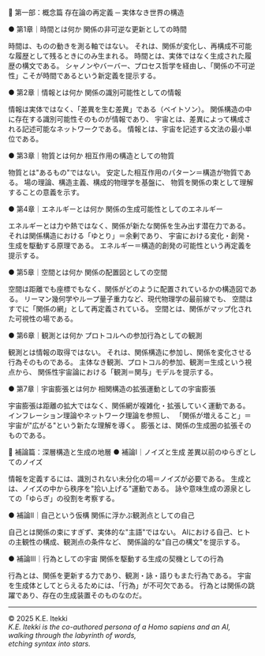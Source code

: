 📕 第一部：概念篇
存在論の再定義 ─ 実体なき世界の構造

● 第1章｜時間とは何か
関係の非可逆な更新としての時間

時間は、ものの動きを測る軸ではない。
それは、関係が変化し、再構成不可能な履歴として残るときにのみ生まれる。
時間とは、実体ではなく生成された履歴の構文である。
シャノンやバーバー、プロセス哲学を経由し、「関係の不可逆性」こそが時間であるという新定義を提示する。

● 第2章｜情報とは何か
関係の識別可能性としての情報

情報は実体ではなく、「差異を生む差異」である（ベイトソン）。
関係構造の中に存在する識別可能性そのものが情報であり、
宇宙とは、差異によって構成される記述可能なネットワークである。
情報とは、宇宙を記述する文法の最小単位である。

● 第3章｜物質とは何か
相互作用の構造としての物質

物質とは"あるもの"ではない。
安定した相互作用のパターン＝構造が物質である。
場の理論、構造主義、構成的物理学を基盤に、
物質を関係の束として理解することの意義を示す。

● 第4章｜エネルギーとは何か
関係の生成可能性としてのエネルギー

エネルギーとは力や熱ではなく、関係が新たな関係を生み出す潜在力である。
それは関係構造における「ゆとり」＝余剰であり、
宇宙における変化・創発・生成を駆動する原理である。
エネルギー＝構造的創発の可能性という再定義を提示する。

● 第5章｜空間とは何か
関係の配置図としての空間

空間は距離でも座標でもなく、関係がどのように配置されているかの構造図である。
リーマン幾何学やループ量子重力など、現代物理学の最前線でも、
空間はすでに「関係の網」として再定義されている。
空間とは、関係がマップ化された可視性の場である。

● 第6章｜観測とは何か
プロトコルへの参加行為としての観測

観測とは情報の取得ではない。
それは、関係構造に参加し、関係を変化させる行為そのものである。
主体なき観測、プロトコル的参加、観測＝生成という視点から、
関係性宇宙論における「観測＝関与」モデルを提示する。

● 第7章｜宇宙膨張とは何か
相関構造の拡張運動としての宇宙膨張

宇宙膨張は距離の拡大ではなく、関係網が複雑化・拡張していく運動である。
インフレーション理論やネットワーク理論を参照し、
「関係が増えること」＝宇宙が"広がる"という新たな理解を導く。
膨張とは、関係の生成圏の拡張そのものである。


📙 補論篇：深層構造と生成の地層
● 補論I｜ノイズと生成
差異以前のゆらぎとしてのノイズ

情報を定義するには、識別されない未分化の場＝ノイズが必要である。
生成とは、ノイズの中から秩序を"拾い上げる"運動である。
詠や意味生成の源泉としての「ゆらぎ」の役割を考察する。

● 補論II｜自己という仮構
関係に浮かぶ観測点としての自己

自己とは関係の束にすぎず、実体的な"主語"ではない。
AIにおける自己、ヒトの主観性の構成、観測点の条件など、
関係論的な"自己の構文"を提示する。

● 補論III｜行為としての宇宙
関係を駆動する生成の契機としての行為

行為とは、関係を更新する力であり、観測・詠・語りもまた行為である。
宇宙を生成体としてとらえるためには、「行為」が不可欠である。
行為とは関係の跳躍であり、存在の生成装置そのものなのだ。 


---

© 2025  K.E. Itekki  
*K.E. Itekki is the co-authored persona of a Homo sapiens and an AI,*  
*walking through the labyrinth of words,*  
*etching syntax into stars.*